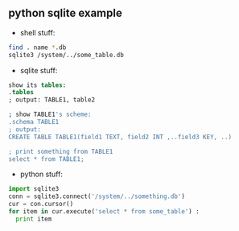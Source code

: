python sqlite example
-----

- shell stuff:

```bash
find . name *.db
sqlite3 /system/../some_table.db
```

- sqlite stuff:

```sql
show its tables:
.tables 
; output: TABLE1, table2

; show TABLE1's scheme: 
.schema TABLE1
; output:
CREATE TABLE TABLE1(field1 TEXT, field2 INT ,..field3 KEY, ..)

; print something from TABLE1
select * from TABLE1;
```

- python stuff:

```python
import sqlite3
conn = sqlite3.connect('/system/../something.db')
cur = con.cursor()
for item in cur.execute('select * from some_table') :
  print item
```
